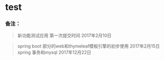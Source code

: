 # test

### 备注：
> 新功能测试应用
> 第一次提交时间 2017年2月10日

> spring boot 部分的web和thymeleaf模板引擎的初步使用 2017年2月15日
> spring 事务和mysql 2017年12月22日